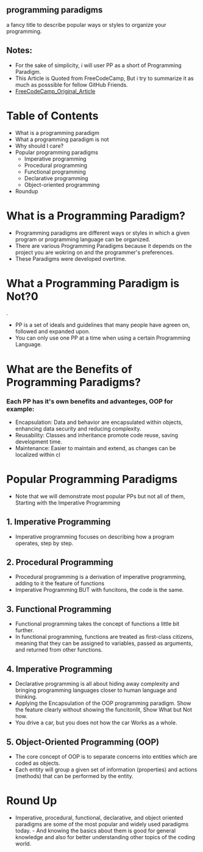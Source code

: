 ## programming paradigms
a fancy title to describe popular ways or styles to organize your programming.

## Notes:
- For the sake of simplicity, i will user PP as a short of Programming Paradigm.
- This Article is Quoted from FreeCodeCamp, But i try to summarize it as much as posssible for fellow GitHub Friends.
- [FreeCodeCamp_Original_Article](https://www.freecodecamp.org/news/an-introduction-to-programming-paradigms)
  
# Table of Contents
- What is a programming paradigm
- What a programming paradigm is not
- Why should I care?
- Popular programming paradigms
  - Imperative programming
  - Procedural programming
  - Functional programming
  - Declarative programming
  - Object-oriented programming
- Roundup
  
# What is a Programming Paradigm?
- Programming paradigms are different ways or styles in which a given program or programming language can be organized.
- There are various Programming Paradigms because it depends on the project you are wokring on and the programmer's preferences.
- These Paradigms were developed overtime.

  
# What a Programming Paradigm is Not?0
.
- PP is a set of ideals and guidelines that many people have agreen on, followed and expanded upon.
- You can only use one PP at a time when using a certain Programming Language.

# What are the Benefits of Programming Paradigms?
### Each PP has it's own benefits and advanteges, OOP for example:
- Encapsulation: Data and behavior are encapsulated within objects, enhancing data security and reducing complexity.
- Reusability: Classes and inheritance promote code reuse, saving development time.
- Maintenance: Easier to maintain and extend, as changes can be localized within cl

# Popular Programming Paradigms
- Note that we will demonstrate most popular PPs but not all of them, Starting with the Imperative Programming

## 1. Imperative Programming
- Imperative programming focuses on describing how a program operates, step by step.

## 2. Procedural Programming
- Procedural programming is a derivation of imperative programming, adding to it the feature of functions
- Imperative Programming BUT with funcitons, the code is the same.

## 3. Functional Programming
- Functional programming takes the concept of functions a little bit further.
- In functional programming, functions are treated as first-class citizens, meaning that they can be assigned to variables, passed as arguments, and returned from other functions.

## 4. Imperative Programming
- Declarative programming is all about hiding away complexity and bringing programming languages closer to human language and thinking.
- Applying the Encapsulation of the OOP programming paradigm. Show the feature clearly without showing the funcitonlit, Show What but Not how.
- You drive a car, but you does not how the car Works as a whole.

## 5. Object-Oriented Programming (OOP)
- The core concept of OOP is to separate concerns into entities which are coded as objects.
- Each entity will group a given set of information (properties) and actions (methods) that can be performed by the entity.


# Round Up
- Imperative, procedural, functional, declarative, and object oriented paradigms are some of the most popular and widely used paradigms today. - And knowing the basics about them is good for general knowledge and also for better understanding other topics of the coding world.
  
